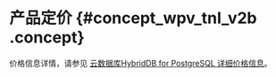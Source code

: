 # 产品定价 {#concept_wpv_tnl_v2b .concept}

价格信息详情，请参见 [云数据库HybridDB for PostgreSQL 详细价格信息](https://www.aliyun.com/price/product#/gpdb/detail)。

